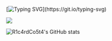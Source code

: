 <!---->
[![Typing SVG](https://readme-typing-svg.herokuapp.com?font=Fira+Code&duration=8000&pause=1000&color=FFFFFF&width=435&lines=Hello+World!)](https://git.io/typing-svg)

<img src="https://skillicons.dev/icons?i=python,java,kotlin,cs,unity,js,nodejs,electron,c,html,css,idea,vscode,powershell,linux,raspberrypi&perline=8" />

<br>

![R1c4rdCo5t4's GitHub stats](https://github-readme-stats.vercel.app/api?username=R1c4rdCo5t4&show_icons=true&theme=tokyonight)